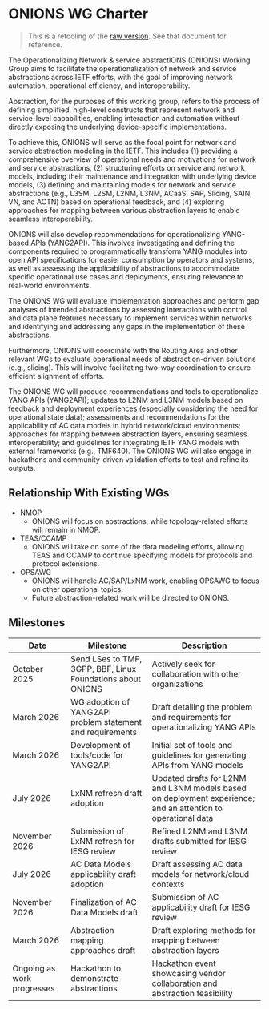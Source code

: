 # ONIONS WG Charter

> This is a retooling of the [raw version](onions-raw.md).  See that document for reference.

The Operationalizing Network & service abstractIONS (ONIONS) Working Group aims to facilitate the operationalization of network and service abstractions across IETF efforts, with the goal of improving network automation, operational efficiency, and interoperability.

Abstraction, for the purposes of this working group, refers to the process of defining simplified, high-level constructs that represent network and service-level capabilities, enabling interaction and automation without directly exposing the underlying device-specific implementations.

To achieve this, ONIONS will serve as the focal point for network and service abstraction modeling in the IETF. This includes (1) providing a comprehensive overview of operational needs and motivations for network and service abstractions, (2) structuring efforts on service and network models, including their maintenance and integration with underlying device models, (3) defining and maintaining models for network and service abstractions (e.g., L3SM, L2SM, L2NM, L3NM, ACaaS, SAP, Slicing, SAIN, VN, and ACTN) based on operational feedback, and (4) exploring approaches for mapping between various abstraction layers to enable seamless interoperability.

ONIONS will also develop recommendations for operationalizing YANG-based APIs (YANG2API). This involves investigating and defining the components required to programmatically transform YANG modules into open API specifications for easier consumption by operators and systems, as well as assessing the applicability of abstractions to accommodate specific operational use cases and deployments, ensuring relevance to real-world environments.

The ONIONS WG will evaluate implementation approaches and perform gap analyses of intended abstractions by assessing interactions with control and data plane features necessary to implement services within networks and identifying and addressing any gaps in the implementation of these abstractions.

Furthermore, ONIONS will coordinate with the Routing Area and other relevant WGs to evaluate operational needs of abstraction-driven solutions (e.g., slicing). This will involve facilitating two-way coordination to ensure efficient alignment of efforts.

The ONIONS WG will produce recommendations and tools to operationalize YANG APIs (YANG2API); updates to L2NM and L3NM models based on feedback and deployment experiences (especially considering the need for operational state data); assessments and recommendations for the applicability of AC data models in hybrid network/cloud environments; approaches for mapping between abstraction layers, ensuring seamless interoperability; and guidelines for integrating IETF YANG models with external frameworks (e.g., TMF640). The ONIONS WG will also engage in hackathons and community-driven validation efforts to test and refine its outputs.

## Relationship With Existing WGs

* NMOP
  * ONIONS will focus on abstractions, while topology-related efforts will remain in NMOP.
* TEAS/CCAMP
  * ONIONS will take on some of the data modeling efforts, allowing TEAS and CCAMP to continue specifying models for protocols and protocol extensions.
* OPSAWG
  * ONIONS will handle AC/SAP/LxNM work, enabling OPSAWG to focus on other operational topics.
  * Future abstraction-related work will be directed to ONIONS.

## Milestones

| Date                      | Milestone | Description |
|---------------------------|-----------| -------------|
| October 2025              | Send LSes to TMF, 3GPP, BBF, Linux Foundations about ONIONS | Actively seek for collaboration with other organizations|
| March 2026                | WG adoption of YANG2API problem statement and requirements | Draft detailing the problem and requirements for operationalizing YANG APIs|
| March 2026               | Development of tools/code for YANG2API|Initial set of tools and guidelines for generating APIs from YANG models|
| July 2026                |LxNM refresh draft adoption |Updated drafts for L2NM and L3NM models based on deployment experience; and an attention to operational data|
| November 2026            |Submission of LxNM refresh for IESG review |Refined L2NM and L3NM drafts submitted for IESG review|
| July 2026                |AC Data Models applicability draft adoption |Draft assessing AC data models for network/cloud contexts|
| November 2026            |Finalization of AC Data Models draft |Submission of AC applicability draft for IESG review|
| March 2026               |Abstraction mapping approaches draft |Draft exploring methods for mapping between abstraction layers|
| Ongoing as work progresses |Hackathon to demonstrate abstractions |Hackathon event showcasing vendor collaboration and abstraction feasibility|
